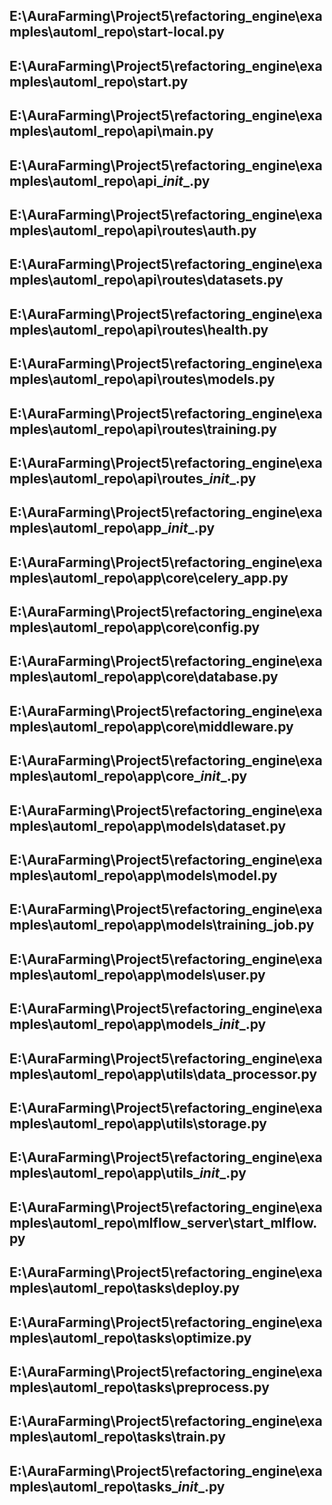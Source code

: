 ## E:\AuraFarming\Project5\refactoring_engine\examples\automl_repo\start-local.py


## E:\AuraFarming\Project5\refactoring_engine\examples\automl_repo\start.py


## E:\AuraFarming\Project5\refactoring_engine\examples\automl_repo\api\main.py


## E:\AuraFarming\Project5\refactoring_engine\examples\automl_repo\api\__init__.py


## E:\AuraFarming\Project5\refactoring_engine\examples\automl_repo\api\routes\auth.py


## E:\AuraFarming\Project5\refactoring_engine\examples\automl_repo\api\routes\datasets.py


## E:\AuraFarming\Project5\refactoring_engine\examples\automl_repo\api\routes\health.py


## E:\AuraFarming\Project5\refactoring_engine\examples\automl_repo\api\routes\models.py


## E:\AuraFarming\Project5\refactoring_engine\examples\automl_repo\api\routes\training.py


## E:\AuraFarming\Project5\refactoring_engine\examples\automl_repo\api\routes\__init__.py


## E:\AuraFarming\Project5\refactoring_engine\examples\automl_repo\app\__init__.py


## E:\AuraFarming\Project5\refactoring_engine\examples\automl_repo\app\core\celery_app.py


## E:\AuraFarming\Project5\refactoring_engine\examples\automl_repo\app\core\config.py


## E:\AuraFarming\Project5\refactoring_engine\examples\automl_repo\app\core\database.py


## E:\AuraFarming\Project5\refactoring_engine\examples\automl_repo\app\core\middleware.py


## E:\AuraFarming\Project5\refactoring_engine\examples\automl_repo\app\core\__init__.py


## E:\AuraFarming\Project5\refactoring_engine\examples\automl_repo\app\models\dataset.py


## E:\AuraFarming\Project5\refactoring_engine\examples\automl_repo\app\models\model.py


## E:\AuraFarming\Project5\refactoring_engine\examples\automl_repo\app\models\training_job.py


## E:\AuraFarming\Project5\refactoring_engine\examples\automl_repo\app\models\user.py


## E:\AuraFarming\Project5\refactoring_engine\examples\automl_repo\app\models\__init__.py


## E:\AuraFarming\Project5\refactoring_engine\examples\automl_repo\app\utils\data_processor.py


## E:\AuraFarming\Project5\refactoring_engine\examples\automl_repo\app\utils\storage.py


## E:\AuraFarming\Project5\refactoring_engine\examples\automl_repo\app\utils\__init__.py


## E:\AuraFarming\Project5\refactoring_engine\examples\automl_repo\mlflow_server\start_mlflow.py


## E:\AuraFarming\Project5\refactoring_engine\examples\automl_repo\tasks\deploy.py


## E:\AuraFarming\Project5\refactoring_engine\examples\automl_repo\tasks\optimize.py


## E:\AuraFarming\Project5\refactoring_engine\examples\automl_repo\tasks\preprocess.py


## E:\AuraFarming\Project5\refactoring_engine\examples\automl_repo\tasks\train.py


## E:\AuraFarming\Project5\refactoring_engine\examples\automl_repo\tasks\__init__.py



